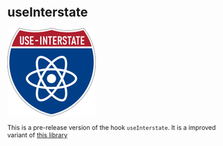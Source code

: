 # useInterstate

[![use-interstate](use-interstate.png)](#useinterstate)

This is a pre-release version of the hook `useInterstate`. It is a improved variant of [this
library](https://github.com/turtleflyer/smart-hooks/blob/master/packages/smart-hooks/use-interstate#readme)
